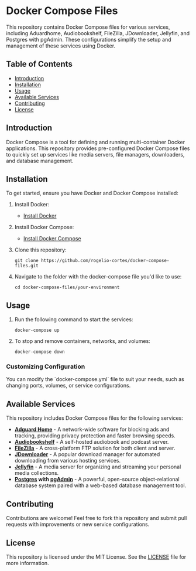 # Docker Compose Files

This repository contains Docker Compose files for various services, including Aduardhome, Audiobookshelf, FileZilla, JDownloader, Jellyfin, and Postgres with pgAdmin. These configurations simplify the setup and management of these services using Docker.

## Table of Contents

- [Introduction](#introduction)
- [Installation](#installation)
- [Usage](#usage)
- [Available Services](#available-services)
- [Contributing](#contributing)
- [License](#license)

## Introduction

Docker Compose is a tool for defining and running multi-container Docker applications. This repository provides pre-configured Docker Compose files to quickly set up services like media servers, file managers, downloaders, and database management.

## Installation

To get started, ensure you have Docker and Docker Compose installed:

1. Install Docker:

   - [Install Docker](https://docs.docker.com/get-docker/)

2. Install Docker Compose:

   - [Install Docker Compose](https://docs.docker.com/compose/install/)

3. Clone this repository:

   ```
   git clone https://github.com/rogelio-cortes/docker-compose-files.git
   ```

4. Navigate to the folder with the docker-compose file you'd like to use:

   ```
   cd docker-compose-files/your-environment
   ```

## Usage

1. Run the following command to start the services:

   ```
   docker-compose up
   ```

2. To stop and remove containers, networks, and volumes:

   ```
   docker-compose down
   ```

### Customizing Configuration

You can modify the \`docker-compose.yml\` file to suit your needs, such as changing ports, volumes, or service configurations.

## Available Services

This repository includes Docker Compose files for the following services:

- **[Adguard Home](https://hub.docker.com/r/adguard/adguardhome)** - A network-wide software for blocking ads and tracking, providing privacy protection and faster browsing speeds.
- **[Audiobookshelf](https://www.audiobookshelf.org/docs#docker-compose-install)** - A self-hosted audiobook and podcast server.
- **[FileZilla](https://github.com/jlesage/docker-filezilla)** - A cross-platform FTP solution for both client and server.
- **[JDownloader](https://github.com/jlesage/docker-jdownloader-2)** - A popular download manager for automated downloading from various hosting services.
- **[Jellyfin](https://jellyfin.org/docs/general/installation/container)** - A media server for organizing and streaming your personal media collections.
- **[Postgres](https://hub.docker.com/_/postgres) with [pgAdmin](https://hub.docker.com/r/dpage/pgadmin4)** - A powerful, open-source object-relational database system paired with a web-based database management tool.

## Contributing

Contributions are welcome! Feel free to fork this repository and submit pull requests with improvements or new service configurations.

## License

This repository is licensed under the MIT License. See the [LICENSE](LICENSE) file for more information.
